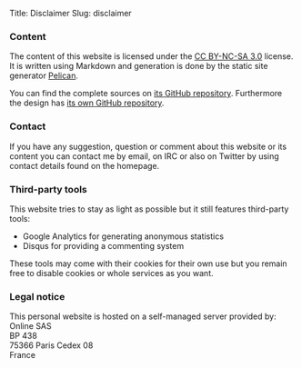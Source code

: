 Title: Disclaimer
Slug: disclaimer

### Content

The content of this website is licensed under the [CC BY-NC-SA 3.0](http://creativecommons.org/licenses/by-nc-sa/3.0/) license. It is written using Markdown and generation is done by the static site generator [Pelican](http://blog.getpelican.com/).

You can find the complete sources on [its GitHub repository](https://github.com/Kdecherf/blog.kdecherf.com). Furthermore the design has [its own GitHub repository](https://github.com/Kdecherf/Nicholas).

### Contact

If you have any suggestion, question or comment about this website or its content you can contact me by email, on IRC or also on Twitter by using contact details found on the homepage.

### Third-party tools

This website tries to stay as light as possible but it still features third-party tools:

 * Google Analytics for generating anonymous statistics
 * Disqus for providing a commenting system

These tools may come with their cookies for their own use but you remain free to disable cookies or whole services as you want.

### Legal notice

This personal website is hosted on a self-managed server provided by:  
Online SAS  
BP 438  
75366 Paris Cedex 08  
France
